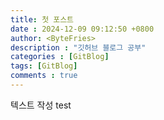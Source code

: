 ```yaml
---
title: 첫 포스트
date : 2024-12-09 09:12:50 +0800
author: <ByteFries> 
description : "깃허브 블로그 공부"
categories : [GitBlog]
tags: [GitBlog]
comments : true
---
```

텍스트 작성
test
